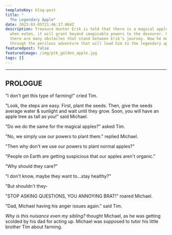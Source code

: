 ```yaml
---
templateKey: blog-post
title: "                                                                          \
  The Legendary Apple"
date: 2023-03-05T21:46:17.064Z
description: Treasure Hunter Erik is told that there is a magical apple that
  when eaten, it will grant beyond imaginable powers to the devourer. However,
  there are many obstacles that stand between Erik's journey. Now he must brave
  through the perilous adventure that will lead him to the legendary apple.
featuredpost: false
featuredimage: /img/ptk_golden_apple.jpg
tags: []
---
```

- - -

﻿**PROLOGUE**
-
"﻿I don't get this type of farming!" cried Tim.

"﻿Look, the steps are easy. First, plant the seeds. Then, give the seeds average water & sunlight and wait until they grow. Soon, you will have an apple tree as tall as you!" said Michael.

"﻿Do we do the same for the magical apples?" asked Tim.

"﻿No, we simply use our powers to plant them." replied Michael.

"﻿Then why don't we use our powers to plant normal apples?"

"﻿People on Earth are getting suspicious that our apples aren't organic."

"﻿Why should they care?"

"﻿I don't know, maybe they want to...stay healthy?"

"﻿But shouldn't they-

"﻿STOP ASKING QUESTIONS, YOU ANNOYING BRAT!" roared Michael.

"﻿Dad, Michael having his anger issues again." said Tim.

*﻿Why is this nuisance even my sibling?* thought Michael, as he was getting scolded by his dad for acting up. Michael was supposed to tutor his little brother Tim about farming.
